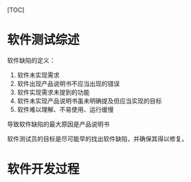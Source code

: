[TOC]



# 软件测试综述



软件缺陷的定义：

1. 软件未实现需求
2. 软件出现产品说明书不应当出现的错误
3. 软件实现需求未提到的功能
4. 软件未实现产品说明书虽未明确提及但应当实现的目标
5. 软件难以理解、不易使用、运行缓慢



导致软件缺陷的最大原因是产品说明书



软件测试员的目标是尽可能早的找出软件缺陷，并确保其得以修复。



# 软件开发过程



